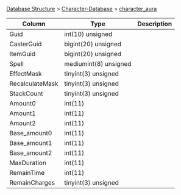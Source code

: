[Database Structure](Database-Structure) > [Character-Database](Character-Database) > [character_aura](character_aura)

Column | Type | Description
--- | --- | ---
Guid | int(10) unsigned | 
CasterGuid | bigint(20) unsigned | 
ItemGuid | bigint(20) unsigned | 
Spell | mediumint(8) unsigned | 
EffectMask | tinyint(3) unsigned | 
RecalculateMask | tinyint(3) unsigned | 
StackCount | tinyint(3) unsigned | 
Amount0 | int(11) | 
Amount1 | int(11) | 
Amount2 | int(11) | 
Base_amount0 | int(11) | 
Base_amount1 | int(11) | 
Base_amount2 | int(11) | 
MaxDuration | int(11) | 
RemainTime | int(11) | 
RemainCharges | tinyint(3) unsigned | 
